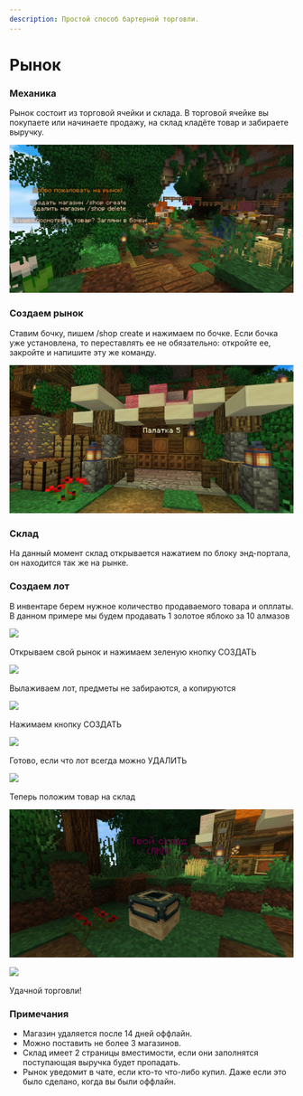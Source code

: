 ```yaml
---
description: Простой способ бартерной торговли.
---
```


# Рынок

### Механика

Рынок состоит из торговой ячейки и склада. В торговой ячейке вы покупаете или начинаете продажу, на склад кладёте товар и забираете выручку.

![](../.gitbook/assets/java_onu6vmnawj.jpg)

### Создаем рынок

Ставим бочку, пишем /shop create и нажимаем по бочке. Если бочка уже установлена, то переставлять ее не обязательно: откройте ее, закройте и напишите эту же команду. 

![](../.gitbook/assets/java_zist9xapm0.jpg)

### Склад

На данный момент склад открывается нажатием по блоку энд-портала, он находится так же на рынке.

### Создаем лот

В инвентаре берем нужное количество продаваемого товара и опллаты. В данном примере мы будем продавать 1 золотое яблоко за 10 алмазов

![](https://i.imgur.com/eMsZjwp.jpg)

Открываем свой рынок и нажимаем зеленую кнопку СОЗДАТЬ

![](https://i.imgur.com/H1Yi3WJ.jpg)

Вылаживаем лот, предметы не забираются, а копируются

![](https://i.imgur.com/bIcAdQ0.jpg)

Нажимаем кнопку СОЗДАТЬ

![](https://i.imgur.com/UtUrPwr.jpg)

Готово, если что лот всегда можно УДАЛИТЬ

![](https://i.imgur.com/nJLd0ON.jpg)

Теперь положим товар на склад

![](../.gitbook/assets/java_8o1rqq4tsj.jpg)

 ![](https://i.imgur.com/qc3gokO.jpg)

Удачной торговли!

### Примечания

* Магазин удаляется после 14 дней оффлайн.
* Можно поставить не более 3 магазинов.
* Склад имеет 2 страницы вместимости, если они заполнятся поступающая выручка будет пропадать.
* Рынок уведомит в чате, если кто-то что-либо купил. Даже если это было сделано, когда вы были оффлайн.

